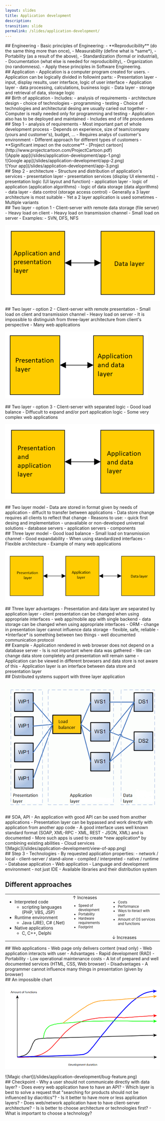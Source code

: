 ```yaml
---
layout: slides
title: Application development
description: 
transition: slide
permalink: /slides/application-development/
---
```


<section markdown='1'>
## Engineering
- Basic principles of Engineering:
  - **Reproducibility** (do the same thing more than once),
  - Measurability (define what is *same*),
  - Portability (as a result of the above),
  - Standardization (formal or industrial),
  - Documentation (what else is needed for reproducibility),
  - Organization (no randomness).
- Apply these principles in Software Engineering.
</section>

<section markdown='1'>
## Application
- Application is a computer program created for users.
- Application can be logically divided in followint parts:
    - Presentation layer
        - input, display results, user interface, logic of user interface
    - Application layer
        - data processing, calculations, business logic
    - Data layer
        - storage and retrieval of data, storage logic
</section>

<section markdown='1'>
## Birth of application
- Includes:
    - analysis of requirements
    - architecture design
    - choice of technologies
    - programming
    - testing
- Choice of technologies and architectural desing are usually caried out together
- Computer is really needed only for programming and testing
- Application also has to be deployed and maintained
    - Includes end of life procedures
</section>

<section markdown='1'>
## Step 1 - analysis of requirements
- Most important part of whole development process
    - Depends on experience, size of team/company (yours and customer's), budget, ...
- Requires analys of customer's environment
    - Different approach for different types of customers
- **Significant impact on the outcome**
- [Project cartoon](http://www.projectcartoon.com/ProjectCartoon.pdf)
</section>

<section markdown='1'>
![Apple app](/slides/application-development/app-1.png)

</section>

<section markdown='1'>
![Google app](/slides/application-development/app-2.png)

</section>

<section markdown='1'>
![Your app](/slides/application-development/app-3.png)

</section>

<section markdown='1'>
## Step 2 - architecture
- Structure and distribution of application's services
    - presentation layer
        - presentation services (display UI elements)
        - presentation logic (UI layout and function)
    - application layer
        - logic of application (application algorithms)
        - logic of data storage (data algorithms)
    - data layer
        - data control (storage access control)
- Generally a 3 layer architecture is most suitable
- Yet a 2 layer application is used sometimes
    - Multiple variants
</section>

<section markdown='1'>
## Two layer - option 1
- Client-server with remote data storage (file server)
- Heavy load on client
- Heavy load on transmission channel
- Small load on server
- Examples:
    - SVN, DFS, NFS

![Two layers 1](/slides/application-development/two-layer-1.png)

</section>

<section markdown='1'>
## Two layer - option 2
- Client-server with remote presentation
- Small load on client and transmission channel
- Heavy load on server
- It is impossible to distinguish from three-layer architecture from client's perspective
- Many web applications

![Two layers 2](/slides/application-development/two-layer-2.png)

</section>

<section markdown='1'>
## Two layer - option 3
- Client-server with separated logic
- Good load balance
- Diffucult to expand and/or port application logic
- Some very complex web applications

![Two layers 3](/slides/application-development/two-layer-3.png)

</section>

<section markdown='1'>
## Two layer model
- Data are stored in format given by needs of application - diffuclt to transfer between applications
- Data store change requires all clients to reflect that change
- Reasons to use:
    - quick first desing and implementation
    - unavailable or non-developed universal solutions
        - database servers
        - application servers
        - components
</section>

<section markdown='1'>
## Three layer model
- Good load balance
- Small load on transmission channel
- Good expandability
    - When using standardized interfaces
- Flexible architecture
- Example of many web applications

![Three layers](/slides/application-development/three-layers.png)

</section>

<section markdown='1'>
## Three layer advantages
- Presentation and data layer are separated by application layer
    - client presentation can be changed when using appropriate interfaces
        - web app/mobile app with single backend
    - data storage can be changed when using appropriate interfaces
        - ORM
    - change in presentation layer cannot influence data storage
        - flexible, safe, reliable
- *Interface* is something between two things
    - well documented communication protocol
</section>

<section markdown='1'>
## Example
- Application rendered in web browser does not depend on a database server
    - Is is not important where data was gathered
    - We can change data store completely and presentation will remain same
    - Application can be viewed in different browsers and data store is not aware of this
- Application layer is an interface between data store and presentation layer
</section>

<section markdown='1'>
## Distributed systems support with three layer application

![Three layers app distributed](/slides/application-development/three-layers-example.png)

</section>

<section markdown='1'>
## SOA, API
- An application with good API can be used from another applications
    - Presentation layer can be bypassed and work directly with application from another app code
- A good interface uses well known standard format (SOAP, XML-RPC - XML, REST - JSON, XML) and is documented
- More such apps is used to create *new application* by combining existing abilities
- Cloud services 
</section>

<section markdown='1'>
![Magic](/slides/application-development/view-of-app.png)

</section>

<section markdown='1'>
## Step 3 - Technologies
- By requested application properties:
    - network / local
    - client-server / stand-alone
    - compiled / interpreted
    - native / runtime
- Database application
- Web application
- Language and development environment
     - not just IDE
- Available libraries and their distribution system
</section>

<section>
    <h2>Different approaches</h2>
    <table>
        <tr>
            <td>
                <ul>
                    <li>Interpreted code
                        <ul>
                            <li>scripting languages (PHP, VBS, JSP)</li>
                        </ul>
                    </li>
                    <li>Runtime environment
                        <ul>
                            <li>Java (JRE), C# (.Net)</li>
                        </ul>
                    </li>
                    <li>Native applications
                        <ul>
                            <li>C, C++, Delphi</li>
                        </ul>
                    </li>
                 </ul>
            </td>
            <td style="vertical-align: top">
                &uarr; Increases
                <br />
                <ul style="font-size: 0.8em;">
                    <li>Speed of development</li>
                    <li>Portability</li>
                    <li>Hardware requirements</li>
                    <li>Footprint</li>
                </ul>
            </td>
            <td style="vertical-align: bottom">
                <ul style="font-size: 0.8em;">
                    <li>Costs</li>
                    <li>Performance</li>
                    <li>Ways to iteract with user</li>
                    <li>Amount of OS services and functions</li>
                </ul>
                <br />
                &darr; Increases
            </td>
        </tr>
    </table>
</section>

<section markdown='1'>
## Web applications
- Web page only delivers content (read only)
- Web application interacts with user
- Advantages
    - Rapid development (RAD)
    - Portability
    - Low operational maintenance costs
    - A lot of prepared and well documented services (HTML, CSS, Web browser)
- Disadvantages
    - A programmer cannot influence many things in presentation (given by browser)
</section>

<section markdown='1'>
## An impossible chart

![Impossible chart](/slides/application-development/impossible-chart.png)

</section>

<section markdown='1'>
![Magic chart](/slides/application-development/bug-feature.png)

</section>

<section markdown='1'>
## Checkpoint
- Why a user should not communicate directly with data layer?
- Does every web application have to have an API?
- Which layer is best to solve a request that "searching for products should not be influenced by diacritics"?
- Is it better to have more or less application layers?
- Does web/network application have to have client-server architecture?
- Is is better to choose architecture or technologies first?
- What is important to choose a technology?
</section>
